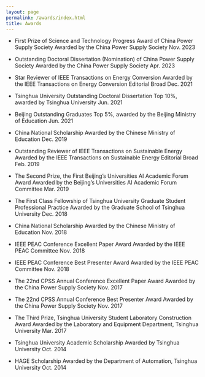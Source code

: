 ```yaml
---
layout: page
permalink: /awards/index.html
title: Awards
---
```



- First Prize of Science and Technology Progress Award of China Power Supply Society
  Awarded by the China Power Supply Society Nov. 2023

- Outstanding Doctoral Dissertation (Nomination) of China Power Supply Society
  Awarded by the China Power Supply Society Apr. 2023

- Star Reviewer of IEEE Transactions on Energy Conversion
  Awarded by the IEEE Transactions on Energy Conversion Editorial Broad Dec. 2021

- Tsinghua University Outstanding Doctoral Dissertation Top 10%,
  awarded by Tsinghua University Jun. 2021

- Beijing Outstanding Graduates Top 5%,
  awarded by the Beijing Ministry of Education Jun. 2021

- China National Scholarship
  Awarded by the Chinese Ministry of Education Dec. 2019

- Outstanding Reviewer of IEEE Transactions on Sustainable Energy
  Awarded by the IEEE Transactions on Sustainable Energy Editorial Broad Feb. 2019

- The Second Prize, the First Beijing’s Universities AI Academic Forum Award
  Awarded by the Beijing’s Universities AI Academic Forum Committee Mar. 2019

- The First Class Fellowship of Tsinghua University Graduate Student Professional Practice
  Awarded by the Graduate School of Tsinghua University Dec. 2018

- China National Scholarship
  Awarded by the Chinese Ministry of Education Nov. 2018

- IEEE PEAC Conference Excellent Paper Award
  Awarded by the IEEE PEAC Committee Nov. 2018

- IEEE PEAC Conference Best Presenter Award
  Awarded by the IEEE PEAC Committee Nov. 2018

- The 22nd CPSS Annual Conference Excellent Paper Award
  Awarded by the China Power Supply Society Nov. 2017

- The 22nd CPSS Annual Conference Best Presenter Award
  Awarded by the China Power Supply Society Nov. 2017

- The Third Prize, Tsinghua University Student Laboratory Construction Award
  Awarded by the Laboratory and Equipment Department, Tsinghua University Mar. 2017

- Tsinghua University Academic Scholarship
  Awarded by Tsinghua University Oct. 2014

- HAGE Scholarship
  Awarded by the Department of Automation, Tsinghua University Oct. 2014

